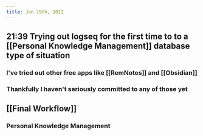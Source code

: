 ```yaml
---
title: Jan 19th, 2021
---
```


## 21:39 Trying out logseq for the first time to to a [[Personal Knowledge Management]] database type of situation
### I've tried out other free apps like [[RemNotes]] and [[Obsidian]]
### Thankfully I haven't seriously committed to any of those yet
## [[Final Workflow]]
### Personal Knowledge Management
###
##
